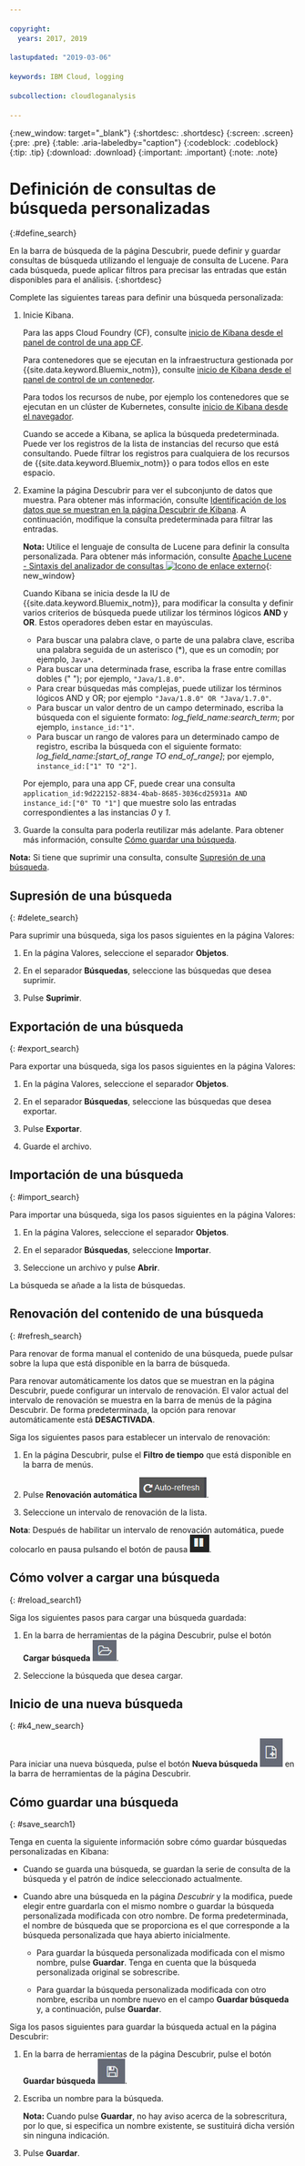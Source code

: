 ```yaml
---

copyright:
  years: 2017, 2019

lastupdated: "2019-03-06"

keywords: IBM Cloud, logging

subcollection: cloudloganalysis

---
```


{:new_window: target="_blank"}
{:shortdesc: .shortdesc}
{:screen: .screen}
{:pre: .pre}
{:table: .aria-labeledby="caption"}
{:codeblock: .codeblock}
{:tip: .tip}
{:download: .download}
{:important: .important}
{:note: .note}

# Definición de consultas de búsqueda personalizadas
{:#define_search}

En la barra de búsqueda de la página Descubrir, puede definir y guardar consultas de búsqueda utilizando el lenguaje de consulta de Lucene. Para cada búsqueda, puede aplicar filtros para precisar las entradas que están disponibles para el análisis.
{:shortdesc}

Complete las siguientes tareas para definir una búsqueda personalizada:

1. Inicie Kibana.

    Para las apps Cloud Foundry (CF), consulte [inicio de Kibana desde el panel de control de una app CF](/docs/services/CloudLogAnalysis/kibana?topic=cloudloganalysis-launch#launch_Kibana_from_cf_app).

	Para contenedores que se ejecutan en la infraestructura gestionada por {{site.data.keyword.Bluemix_notm}}, consulte [inicio de Kibana desde el panel de control de un contenedor](/docs/services/CloudLogAnalysis/kibana?topic=cloudloganalysis-launch#launch_Kibana_for_containers).
    
    Para todos los recursos de nube, por ejemplo los contenedores que se ejecutan en un clúster de Kubernetes, consulte [inicio de Kibana desde el navegador](/docs/services/CloudLogAnalysis/kibana?topic=cloudloganalysis-launch#launch_Kibana_from_browser). 
	
	Cuando se accede a Kibana, se aplica la búsqueda predeterminada. Puede ver los registros de la lista de instancias del recurso que está consultando. Puede filtrar los registros para cualquiera de los recursos de {{site.data.keyword.Bluemix_notm}} o para todos ellos en este espacio.

2. Examine la página Descubrir para ver el subconjunto de datos que muestra. Para obtener más información, consulte [Identificación de los datos que se muestran en la página Descubrir de Kibana](/docs/services/CloudLogAnalysis/kibana?topic=cloudloganalysis-analize_logs_interactively#identify_data). A continuación, modifique la consulta predeterminada para filtrar las entradas.

    **Nota:** Utilice el lenguaje de consulta de Lucene para definir la consulta personalizada. Para obtener más información, consulte [Apache Lucene - Sintaxis del analizador de consultas ![Icono de enlace externo](../../../icons/launch-glyph.svg "Icono de enlace externo")](https://lucene.apache.org/core/2_9_4/queryparsersyntax.html){: new_window}
    
    Cuando Kibana se inicia desde la IU de {{site.data.keyword.Bluemix_notm}}, para modificar la consulta y definir varios criterios de búsqueda puede utilizar los términos lógicos **AND** y **OR**. Estos operadores deben estar en mayúsculas.    
    
    * Para buscar una palabra clave, o parte de una palabra clave, escriba una palabra seguida de un asterisco (*), que es un comodín; por ejemplo, `Java*`. 
    * Para buscar una determinada frase, escriba la frase entre comillas dobles (" "); por ejemplo, `"Java/1.8.0"`.
    * Para crear búsquedas más complejas, puede utilizar los términos lógicos AND y OR; por ejemplo `"Java/1.8.0" OR "Java/1.7.0"`.
    * Para buscar un valor dentro de un campo determinado, escriba la búsqueda con el siguiente formato: *log_field_name:search_term*; por ejemplo, `instance_id:"1"`.
    * Para buscar un rango de valores para un determinado campo de registro, escriba la búsqueda con el siguiente formato: *log_field_name:[start_of_range TO end_of_range]*; por ejemplo, `instance_id:["1" TO "2"]`.

     Por ejemplo, para una app CF, puede crear una consulta `application_id:9d222152-8834-4bab-8685-3036cd25931a AND instance_id:["0" TO "1"]` que muestre solo las entradas correspondientes a las instancias *0* y *1*. 

3. Guarde la consulta para poderla reutilizar más adelante. Para obtener más información, consulte [Cómo guardar una búsqueda](/docs/services/CloudLogAnalysis/kibana?topic=cloudloganalysis-define_search#save_search1). 

**Nota:** Si tiene que suprimir una consulta, consulte [Supresión de una búsqueda](/docs/services/CloudLogAnalysis/kibana?topic=cloudloganalysis-define_search#delete_search).



## Supresión de una búsqueda
{: #delete_search}

Para suprimir una búsqueda, siga los pasos siguientes en la página Valores:

1. En la página Valores, seleccione el separador **Objetos**.

2. En el separador **Búsquedas**, seleccione las búsquedas que desea suprimir.

3. Pulse **Suprimir**.


## Exportación de una búsqueda
{: #export_search}

Para exportar una búsqueda, siga los pasos siguientes en la página Valores:

1. En la página Valores, seleccione el separador **Objetos**.

2. En el separador **Búsquedas**, seleccione las búsquedas que desea exportar.

3. Pulse **Exportar**.

4. Guarde el archivo.

 
## Importación de una búsqueda
{: #import_search}

Para importar una búsqueda, siga los pasos siguientes en la página Valores:

1. En la página Valores, seleccione el separador **Objetos**.

2. En el separador **Búsquedas**, seleccione **Importar**.

3. Seleccione un archivo y pulse **Abrir**.

La búsqueda se añade a la lista de búsquedas.

## Renovación del contenido de una búsqueda
{: #refresh_search}

Para renovar de forma manual el contenido de una búsqueda, puede pulsar sobre la lupa que está disponible en la barra de búsqueda. 

Para renovar automáticamente los datos que se muestran en la página Descubrir, puede configurar un intervalo de renovación. El valor actual del intervalo de renovación se muestra en la barra de menús de la página Descubrir. De forma predeterminada, la opción para renovar automáticamente está **DESACTIVADA**.

Siga los siguientes pasos para establecer un intervalo de renovación:

1. En la página Descubrir, pulse el **Filtro de tiempo** que está disponible en la barra de menús.

2. Pulse **Renovación automática** ![Renovación automática](images/auto_refresh_icon.jpg "Renovación automática").

3. Seleccione un intervalo de renovación de la lista. 

**Nota**: Después de habilitar un intervalo de renovación automática, puede colocarlo en pausa pulsando el botón de pausa ![Pausa](images/auto_refresh_pause_icon.jpg "Pausa").


## Cómo volver a cargar una búsqueda
{: #reload_search1}

Siga los siguientes pasos para cargar una búsqueda guardada:

1. En la barra de herramientas de la página Descubrir, pulse el botón **Cargar búsqueda** ![Cargar búsqueda](images/load_icon.jpg "Cargar búsqueda").

2. Seleccione la búsqueda que desea cargar. 

## Inicio de una nueva búsqueda
{: #k4_new_search}

Para iniciar una nueva búsqueda, pulse el botón **Nueva búsqueda** ![Nueva búsqueda](images/new_search_icon.jpg "Nueva búsqueda") en la barra de herramientas de la página Descubrir.

## Cómo guardar una búsqueda 
{: #save_search1}

Tenga en cuenta la siguiente información sobre cómo guardar búsquedas personalizadas en Kibana:

* Cuando se guarda una búsqueda, se guardan la serie de consulta de la búsqueda y el patrón de índice seleccionado actualmente.
* Cuando abre una búsqueda en la página *Descubrir* y la modifica, puede elegir entre guardarla con el mismo nombre o guardar la búsqueda personalizada modificada con otro nombre. De forma predeterminada, el nombre de búsqueda que se proporciona es el que corresponde a la búsqueda personalizada que haya abierto inicialmente.

    * Para guardar la búsqueda personalizada modificada con el mismo nombre, pulse **Guardar**. Tenga en cuenta que la búsqueda personalizada original se sobrescribe. 
	
	* Para guardar la búsqueda personalizada modificada con otro nombre, escriba un nombre nuevo en el campo **Guardar búsqueda** y, a continuación, pulse **Guardar**. 


Siga los pasos siguientes para guardar la búsqueda actual en la página Descubrir:

1. En la barra de herramientas de la página Descubrir, pulse el botón **Guardar búsqueda** ![Guardar búsqueda](images/save_search_icon.jpg "Guardar búsqueda").

2. Escriba un nombre para la búsqueda.

    **Nota:** Cuando pulse **Guardar**, no hay aviso acerca de la sobrescritura, por lo que, si especifica un nombre existente, se sustituirá dicha versión sin ninguna indicación.

3. Pulse **Guardar**. 
